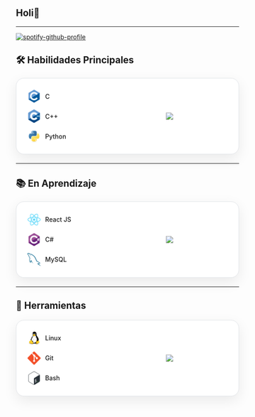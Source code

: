 ## Holi👋

---

[![spotify-github-profile](https://spotify-github-profile.kittinanx.com/api/view?uid=313a62htn2nvcxme2rn45psrwea4&cover_image=true&theme=default&show_offline=false&background_color=121212&interchange=false&bar_color_cover=true)](https://github.com/kittinan/spotify-github-profile)

## 🛠️ Habilidades Principales

<div style="background: #ffffff; border-radius: 18px; padding: 25px; margin: 20px 0; box-shadow: 0 10px 30px rgba(0,0,0,0.08); display: flex; align-items: center; justify-content: space-between; border: 1px solid #e1e4e8;">
  <div style="display: flex; flex-direction: column; gap: 15px; width: 75%;">
    <div style="display: flex; align-items: center; gap: 10px;">
      <img src="https://raw.githubusercontent.com/devicons/devicon/master/icons/c/c-original.svg" width="30" />
      <span style="font-weight: 500;">C</span>
    </div>
    <div style="display: flex; align-items: center; gap: 10px;">
      <img src="https://raw.githubusercontent.com/devicons/devicon/master/icons/cplusplus/cplusplus-original.svg" width="30" />
      <span style="font-weight: 500;">C++</span>
    </div>
    <div style="display: flex; align-items: center; gap: 10px;">
      <img src="https://raw.githubusercontent.com/devicons/devicon/master/icons/python/python-original.svg" width="30" />
      <span style="font-weight: 500;">Python</span>
    </div>
  </div>
  <img src="https://i.pinimg.com/736x/f2/a8/52/f2a8528a76b2e5370513fe25530917d9.jpg" width="150" />
</div>

---

## 📚 En Aprendizaje

<div style="background: #ffffff; border-radius: 18px; padding: 25px; margin: 20px 0; box-shadow: 0 10px 30px rgba(0,0,0,0.08); display: flex; align-items: center; justify-content: space-between; border: 1px solid #e1e4e8;">
  <div style="display: flex; flex-direction: column; gap: 15px; width: 75%;">
    <div style="display: flex; align-items: center; gap: 10px;">
      <img src="https://raw.githubusercontent.com/devicons/devicon/master/icons/react/react-original.svg" width="30" />
      <span style="font-weight: 500;">React JS</span>
    </div>
    <div style="display: flex; align-items: center; gap: 10px;">
      <img src="https://raw.githubusercontent.com/devicons/devicon/master/icons/csharp/csharp-original.svg" width="30" />
      <span style="font-weight: 500;">C#</span>
    </div>
    <div style="display: flex; align-items: center; gap: 10px;">
      <img src="https://raw.githubusercontent.com/devicons/devicon/master/icons/mysql/mysql-original.svg" width="30" />
      <span style="font-weight: 500;">MySQL</span>
    </div>
  </div>
  <img src="https://i.pinimg.com/736x/f1/4c/4c/f14c4c88a836ec9c5f79d313e0d8cd7d.jpg" width="150" />
</div>

---

## 🧰 Herramientas

<div style="background: #ffffff; border-radius: 18px; padding: 25px; margin: 20px 0; box-shadow: 0 10px 30px rgba(0,0,0,0.08); display: flex; align-items: center; justify-content: space-between; border: 1px solid #e1e4e8;">
  <div style="display: flex; flex-direction: column; gap: 15px; width: 75%;">
    <div style="display: flex; align-items: center; gap: 10px;">
      <img src="https://raw.githubusercontent.com/devicons/devicon/master/icons/linux/linux-original.svg" width="30" />
      <span style="font-weight: 500;">Linux</span>
    </div>
    <div style="display: flex; align-items: center; gap: 10px;">
      <img src="https://raw.githubusercontent.com/devicons/devicon/master/icons/git/git-original.svg" width="30" />
      <span style="font-weight: 500;">Git</span>
    </div>
    <div style="display: flex; align-items: center; gap: 10px;">
      <img src="https://raw.githubusercontent.com/devicons/devicon/master/icons/bash/bash-original.svg" width="30" />
      <span style="font-weight: 500;">Bash</span>
    </div>
  </div>
  <img src="https://i.pinimg.com/736x/ec/4b/78/ec4b78cefae7d3dfaf7d9e62751e4f25.jpg" width="150" />
</div>
